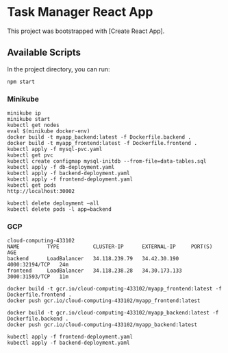 # Task Manager React App

This project was bootstrapped with [Create React App].

## Available Scripts

In the project directory, you can run:

`npm start`

### Minikube
    minikube ip
    minikube start
    kubectl get nodes
    eval $(minikube docker-env)
    docker build -t myapp_backend:latest -f Dockerfile.backend .
    docker build -t myapp_frontend:latest -f Dockerfile.frontend .
    kubectl apply -f mysql-pvc.yaml
    kubectl get pvc
    kubectl create configmap mysql-initdb --from-file=data-tables.sql
    kubectl apply -f db-deployment.yaml
    kubectl apply -f backend-deployment.yaml
    kubectl apply -f frontend-deployment.yaml
    kubectl get pods
    http://localhost:30002

    kubectl delete deployment –all
    kubectl delete pods -l app=backend

### GCP
    cloud-computing-433102
    NAME         TYPE           CLUSTER-IP      EXTERNAL-IP     PORT(S)          AGE
    backend      LoadBalancer   34.118.239.79   34.42.30.190    4000:32194/TCP   24m
    frontend     LoadBalancer   34.118.238.28   34.30.173.133   3000:31593/TCP   11m

    docker build -t gcr.io/cloud-computing-433102/myapp_frontend:latest -f Dockerfile.frontend .
    docker push gcr.io/cloud-computing-433102/myapp_frontend:latest

    docker build -t gcr.io/cloud-computing-433102/myapp_backend:latest -f Dockerfile.backend .
    docker push gcr.io/cloud-computing-433102/myapp_backend:latest

    kubectl apply -f frontend-deployment.yaml
    kubectl apply -f backend-deployment.yaml
